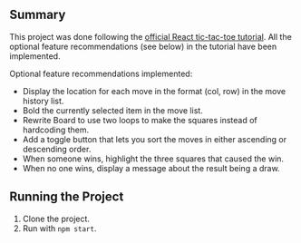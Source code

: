 ## Summary
This project was done following the [official React tic-tac-toe tutorial](https://reactjs.org/tutorial/tutorial.html#function-components). All the optional feature recommendations (see below) in the tutorial have been implemented.

Optional feature recommendations implemented:
* Display the location for each move in the format (col, row) in the move history list.
* Bold the currently selected item in the move list.
* Rewrite Board to use two loops to make the squares instead of hardcoding them.
* Add a toggle button that lets you sort the moves in either ascending or descending order.
* When someone wins, highlight the three squares that caused the win.
* When no one wins, display a message about the result being a draw.

## Running the Project
1. Clone the project.
2. Run with `npm start`.
